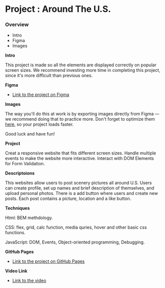 # Project : Around The U.S.

### Overview

- Intro
- Figma
- Images

**Intro**

This project is made so all the elements are displayed correctly on popular screen sizes. We recommend investing more time in completing this project, since it's more difficult than previous ones.

**Figma**

- [Link to the project on Figma](https://www.figma.com/file/ii4xxsJ0ghevUOcssTlHZv/Sprint-3%3A-Around-the-US?node-id=0%3A1)

**Images**

The way you'll do this at work is by exporting images directly from Figma — we recommend doing that to practice more. Don't forget to optimize them [here](https://tinypng.com/), so your project loads faster.

Good luck and have fun!

**Project**

Creat a responsive website that fits different screen sizes.
Handle multiple events to make the website more interactive.
Interact with DOM Elements for Form Validation.

**Descriptoions**

This websites allow users to post scenery pictures all around U.S. Users can create profile, set up names and brief description of themselves, and upload personal photos. There is a add button where users and create new posts. Each post contains a picture, location and a like button.

**Techniques**

Html: BEM methdology.

CSS: flex, grid, calc function, media quries, hover and other basic css functions.

JavaScript: DOM, Events, Object-oriented programming, Debugging.

**GitHub Pages**

- [Link to the project on GitHub Pages](https://jlcoding01.github.io/se_project_aroundtheus/)

**Video Link**

- [Link to the video](https://drive.google.com/file/d/1Xvo8l0zBPzOXSIsmVW-PRaZ8JTKQ1hbP/view?usp=sharing)
